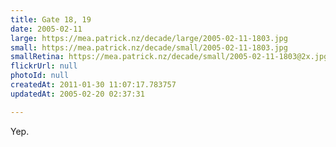 ```yaml
---
title: Gate 18, 19
date: 2005-02-11
large: https://mea.patrick.nz/decade/large/2005-02-11-1803.jpg
small: https://mea.patrick.nz/decade/small/2005-02-11-1803.jpg
smallRetina: https://mea.patrick.nz/decade/small/2005-02-11-1803@2x.jpg
flickrUrl: null
photoId: null
createdAt: 2011-01-30 11:07:17.783757
updatedAt: 2005-02-20 02:37:31

---
```

Yep.
